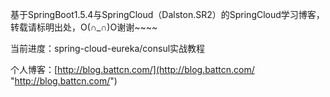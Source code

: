 
基于SpringBoot1.5.4与SpringCloud（Dalston.SR2）的SpringCloud学习博客，转载请标明出处，O(∩_∩)O谢谢~~~~

当前进度：spring-cloud-eureka/consul实战教程

个人博客：[http://blog.battcn.com/](http://blog.battcn.com/ "http://blog.battcn.com/")